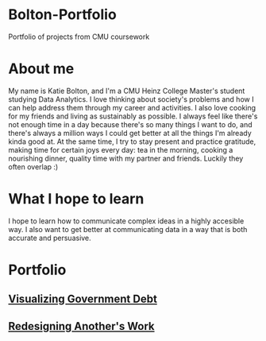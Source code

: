 # Bolton-Portfolio
Portfolio of projects from CMU coursework

# About me
My name is Katie Bolton, and I'm a CMU Heinz College Master's student studying Data Analytics. I love thinking about society's problems and how I can help address them through my career and activities. I also love cooking for my friends and living as sustainably as possible. I always feel like there's not enough time in a day because there's so many things I want to do, and there's always a million ways I could get better at all the things I'm already kinda good at. At the same time, I try to stay present and practice gratitude, making time for certain joys every day: tea in the morning, cooking a nourishing dinner, quality time with my partner and friends. Luckily they often overlap :)

# What I hope to learn
I hope to learn how to communicate complex ideas in a highly accesible way. I also want to get better at communicating data in a way that is both accurate and persuasive. 

# Portfolio
## [Visualizing Government Debt](/GovDebtViz.md)
## [Redesigning Another's Work](/Redesign.md)

